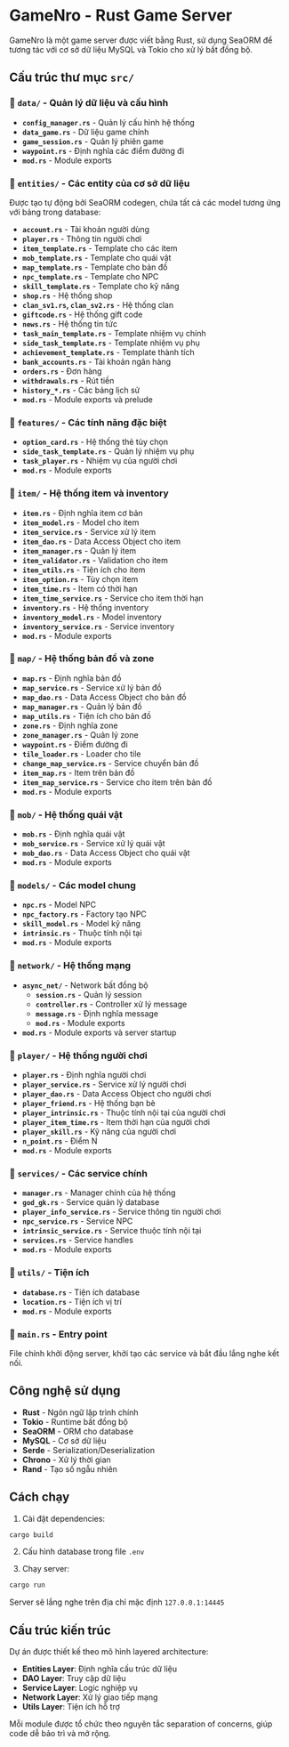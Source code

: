 # GameNro - Rust Game Server

GameNro là một game server được viết bằng Rust, sử dụng SeaORM để tương tác với cơ sở dữ liệu MySQL và Tokio cho xử lý bất đồng bộ.

## Cấu trúc thư mục `src/`

### 📁 `data/` - Quản lý dữ liệu và cấu hình
- **`config_manager.rs`** - Quản lý cấu hình hệ thống
- **`data_game.rs`** - Dữ liệu game chính
- **`game_session.rs`** - Quản lý phiên game
- **`waypoint.rs`** - Định nghĩa các điểm đường đi
- **`mod.rs`** - Module exports

### 📁 `entities/` - Các entity của cơ sở dữ liệu
Được tạo tự động bởi SeaORM codegen, chứa tất cả các model tương ứng với bảng trong database:

- **`account.rs`** - Tài khoản người dùng
- **`player.rs`** - Thông tin người chơi
- **`item_template.rs`** - Template cho các item
- **`mob_template.rs`** - Template cho quái vật
- **`map_template.rs`** - Template cho bản đồ
- **`npc_template.rs`** - Template cho NPC
- **`skill_template.rs`** - Template cho kỹ năng
- **`shop.rs`** - Hệ thống shop
- **`clan_sv1.rs`, `clan_sv2.rs`** - Hệ thống clan
- **`giftcode.rs`** - Hệ thống gift code
- **`news.rs`** - Hệ thống tin tức
- **`task_main_template.rs`** - Template nhiệm vụ chính
- **`side_task_template.rs`** - Template nhiệm vụ phụ
- **`achievement_template.rs`** - Template thành tích
- **`bank_accounts.rs`** - Tài khoản ngân hàng
- **`orders.rs`** - Đơn hàng
- **`withdrawals.rs`** - Rút tiền
- **`history_*.rs`** - Các bảng lịch sử
- **`mod.rs`** - Module exports và prelude

### 📁 `features/` - Các tính năng đặc biệt
- **`option_card.rs`** - Hệ thống thẻ tùy chọn
- **`side_task_template.rs`** - Quản lý nhiệm vụ phụ
- **`task_player.rs`** - Nhiệm vụ của người chơi
- **`mod.rs`** - Module exports

### 📁 `item/` - Hệ thống item và inventory
- **`item.rs`** - Định nghĩa item cơ bản
- **`item_model.rs`** - Model cho item
- **`item_service.rs`** - Service xử lý item
- **`item_dao.rs`** - Data Access Object cho item
- **`item_manager.rs`** - Quản lý item
- **`item_validator.rs`** - Validation cho item
- **`item_utils.rs`** - Tiện ích cho item
- **`item_option.rs`** - Tùy chọn item
- **`item_time.rs`** - Item có thời hạn
- **`item_time_service.rs`** - Service cho item thời hạn
- **`inventory.rs`** - Hệ thống inventory
- **`inventory_model.rs`** - Model inventory
- **`inventory_service.rs`** - Service inventory
- **`mod.rs`** - Module exports

### 📁 `map/` - Hệ thống bản đồ và zone
- **`map.rs`** - Định nghĩa bản đồ
- **`map_service.rs`** - Service xử lý bản đồ
- **`map_dao.rs`** - Data Access Object cho bản đồ
- **`map_manager.rs`** - Quản lý bản đồ
- **`map_utils.rs`** - Tiện ích cho bản đồ
- **`zone.rs`** - Định nghĩa zone
- **`zone_manager.rs`** - Quản lý zone
- **`waypoint.rs`** - Điểm đường đi
- **`tile_loader.rs`** - Loader cho tile
- **`change_map_service.rs`** - Service chuyển bản đồ
- **`item_map.rs`** - Item trên bản đồ
- **`item_map_service.rs`** - Service cho item trên bản đồ
- **`mod.rs`** - Module exports

### 📁 `mob/` - Hệ thống quái vật
- **`mob.rs`** - Định nghĩa quái vật
- **`mob_service.rs`** - Service xử lý quái vật
- **`mob_dao.rs`** - Data Access Object cho quái vật
- **`mod.rs`** - Module exports

### 📁 `models/` - Các model chung
- **`npc.rs`** - Model NPC
- **`npc_factory.rs`** - Factory tạo NPC
- **`skill_model.rs`** - Model kỹ năng
- **`intrinsic.rs`** - Thuộc tính nội tại
- **`mod.rs`** - Module exports

### 📁 `network/` - Hệ thống mạng
- **`async_net/`** - Network bất đồng bộ
  - **`session.rs`** - Quản lý session
  - **`controller.rs`** - Controller xử lý message
  - **`message.rs`** - Định nghĩa message
  - **`mod.rs`** - Module exports
- **`mod.rs`** - Module exports và server startup

### 📁 `player/` - Hệ thống người chơi
- **`player.rs`** - Định nghĩa người chơi
- **`player_service.rs`** - Service xử lý người chơi
- **`player_dao.rs`** - Data Access Object cho người chơi
- **`player_friend.rs`** - Hệ thống bạn bè
- **`player_intrinsic.rs`** - Thuộc tính nội tại của người chơi
- **`player_item_time.rs`** - Item thời hạn của người chơi
- **`player_skill.rs`** - Kỹ năng của người chơi
- **`n_point.rs`** - Điểm N
- **`mod.rs`** - Module exports

### 📁 `services/` - Các service chính
- **`manager.rs`** - Manager chính của hệ thống
- **`god_gk.rs`** - Service quản lý database
- **`player_info_service.rs`** - Service thông tin người chơi
- **`npc_service.rs`** - Service NPC
- **`intrinsic_service.rs`** - Service thuộc tính nội tại
- **`services.rs`** - Service handles
- **`mod.rs`** - Module exports

### 📁 `utils/` - Tiện ích
- **`database.rs`** - Tiện ích database
- **`location.rs`** - Tiện ích vị trí
- **`mod.rs`** - Module exports

### 📄 `main.rs` - Entry point
File chính khởi động server, khởi tạo các service và bắt đầu lắng nghe kết nối.

## Công nghệ sử dụng

- **Rust** - Ngôn ngữ lập trình chính
- **Tokio** - Runtime bất đồng bộ
- **SeaORM** - ORM cho database
- **MySQL** - Cơ sở dữ liệu
- **Serde** - Serialization/Deserialization
- **Chrono** - Xử lý thời gian
- **Rand** - Tạo số ngẫu nhiên

## Cách chạy

1. Cài đặt dependencies:
```bash
cargo build
```

2. Cấu hình database trong file `.env`

3. Chạy server:
```bash
cargo run
```

Server sẽ lắng nghe trên địa chỉ mặc định `127.0.0.1:14445`

## Cấu trúc kiến trúc

Dự án được thiết kế theo mô hình layered architecture:
- **Entities Layer**: Định nghĩa cấu trúc dữ liệu
- **DAO Layer**: Truy cập dữ liệu
- **Service Layer**: Logic nghiệp vụ
- **Network Layer**: Xử lý giao tiếp mạng
- **Utils Layer**: Tiện ích hỗ trợ

Mỗi module được tổ chức theo nguyên tắc separation of concerns, giúp code dễ bảo trì và mở rộng.
